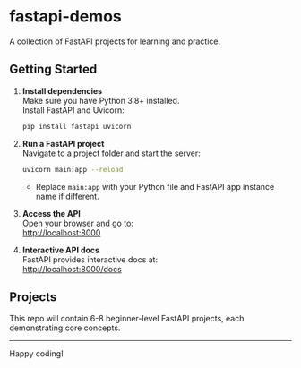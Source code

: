 # fastapi-demos

A collection of FastAPI projects for learning and practice.

## Getting Started

1. **Install dependencies**  
   Make sure you have Python 3.8+ installed.  
   Install FastAPI and Uvicorn:
   ```bash
   pip install fastapi uvicorn
   ```

2. **Run a FastAPI project**  
   Navigate to a project folder and start the server:
   ```bash
   uvicorn main:app --reload
   ```
   - Replace `main:app` with your Python file and FastAPI app instance name if different.

3. **Access the API**  
   Open your browser and go to:  
   [http://localhost:8000](http://localhost:8000)

4. **Interactive API docs**  
   FastAPI provides interactive docs at:  
   [http://localhost:8000/docs](http://localhost:8000/docs)

## Projects

This repo will contain 6-8 beginner-level FastAPI projects, each demonstrating core concepts.

---
Happy coding!